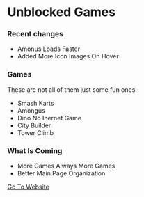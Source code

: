 # Unblocked Games

### Recent changes

* Amonus Loads Faster
* Added More Icon Images On Hover

### Games

These are not all of them just some fun ones.

* Smash Karts
* Amongus
* Dino No Inernet Game
* City Builder
* Tower Climb

### What Is Coming

* More Games Always More Games
* Better Main Page Organization

[Go To Website](https//:rythehi.github.io)
